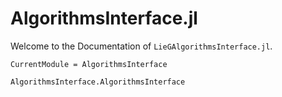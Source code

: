 # AlgorithmsInterface.jl

Welcome to the Documentation of `LieGAlgorithmsInterface.jl`.

```@meta
CurrentModule = AlgorithmsInterface
```

```@docs
AlgorithmsInterface.AlgorithmsInterface
```